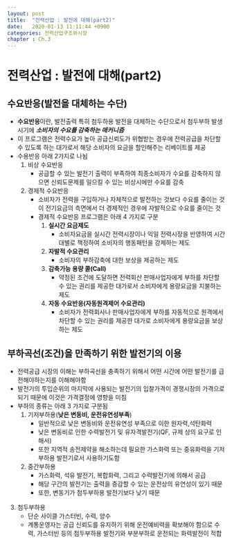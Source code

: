 ```yaml
---
layout: post
title:  "전력산업 : 발전에 대해(part2)"
date:   2020-01-13 11:11:44 +0900
categories: 전력산업구조와시장
chapter : Ch.3
---
```



# 전력산업 : 발전에 대해(part2)

## 수요반응(발전을 대체하는 수단)

- **수요반응**이란, 발전출력 특히 첨두하용 발전을 대체하는 수단으로서 첨두부하 발생시기에 ***소비자의 수요를 감축하는 매커니즘***
- 이 프로그램은 전력수요가 높아 공급신뢰도가 위협받는 경우에 전력공급을 차단할 수 있도록 하는 대가로서 해당 소비자의 요금을 할인해주는 리베이트를 제공
- 수용반응 아래 2가지로 나뉨
    1. 비상 수요반응
        - 공급할 수 있는 발전기 출력이 부족하여 최종소비자가 수요를 감축하지 않으면 신뢰도문제를 일으킬 수 있는 비상시에만 수요를 감축
    2. 경제적 수요반응
        - 소비자가 전력을 구입하거나 자체적으로 발전하는 것보다 수요를 줄이는 것이 전기요금의 측면에서 더 경제적인 경우에 자발적으로 수요를 줄이는 것
        - 경제적 수요반응 프로그램은 아래 4 가지로 구분
            1. **실시간 요금제도**
                - 소비자요금을 실시간 전력시장이나 익일 전력시장을 반영하여 시간대별로 책정하여 소비자의 행동패턴을 강제하는 제도
            2. **자발적 수요관리**
                - 소비자의 부하감축에 대한 보상을 제공하는 제도
            3. **감축가능 용량 콜(Call)**
                - 약정된 조건에 도달하면 전력회산 판매사업자에게 부하를 차단할 수 있는 권리를 제공한 대가로서 소비자에게 용량요금을 지불하는 제도
            4. **자동 수요반응(자동원격제어 수요관리)**
                - 소비자가 전력회사나 판매사업자에게 부하를 자동적으로 원격에서 차단할 수 있는 권리를 제공한 대가로 소비자에게 용량요금을 보상하는 제도

## 부하곡선(조건)을 만족하기 위한 발전기의 이용
    
- 전력공급 시장의 이해는 부하곡선을 충족하기 위해서 어떤 시간에 어떤 발전기를 급전해야하는지를 이해해야함
- 발전기의 투입순위의 마지막에 사용되는 발전기의 입찰가격이 경쟁시장의 가격으로 되기 때문에 이것은 가격결정에 영향을 미침
- 부하의 종류는 아래 3 가지로 구분됨
  1. 기저부하용(**낮은 변동비, 운전유연성부족**)
     - 일반적으로 낮은 변동비와 운전유연성 부족으로 이한 원자력,석탄화력
     - 낮은 변동비로 인한 수력발전기 및 유자격발전기(QF, 규제 상의 요구로 인해서)
     - 또한 지역적 송전제약을 해소하는데 필요한 가스화력 또는 중유화력을 기저부하용 발전기로서 사용하기도함
  2. 중간부하용
     - 가스화력, 석유 발전기, 복합화력, 그리고 수력발전기에 의해서 공급
     - 해당 구간의 발전기는 출력을 증감할 수 있는 운전상의 유연성이 있기 때문
     - 또한, 변동기가 첨두부하용 발전기보다 낮기 때문
 3. 첨두부하용
     - 단순 사이클 가스터빈, 수력, 양수
     - 계통운영자는 공급 신뢰도를 유지하기 위해 운전예비력을 확보해야 함으로 수력, 가스터빈 등의 첨두부하용 발전기와 부분부하로 운전되는 화력발전이 적합
